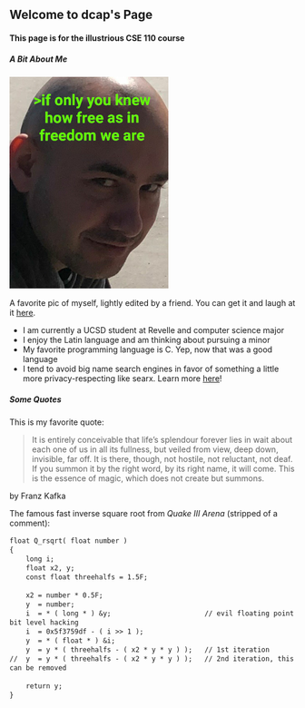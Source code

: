 ## Welcome to dcap's Page
#### This page is for the illustrious **CSE 110** course

##### A Bit About Me
![a pic of me](/img/freedom_scaled.png)

A favorite pic of myself, lightly edited by a friend. You can get it and laugh at it [here](/img/freedom_scaled.png).

* I am currently a UCSD student at Revelle and computer science major
* I enjoy the Latin language and am thinking about pursuing a minor
* My favorite programming language is C. Yep, now that was a good language
* I tend to avoid big name search engines in favor of something a little more privacy-respecting like searx. Learn more [here](https://searx.me/)!

##### Some Quotes
This is my favorite quote:
>It is entirely conceivable that life’s splendour forever lies in wait about each one of us in all its fullness, but veiled from view, deep down, invisible, far off. It is there, though, not hostile, not reluctant, not deaf. If you summon it by the right word, by its right name, it will come. This is the essence of magic, which does not create but summons.

by Franz Kafka

The famous fast inverse square root from *Quake III Arena* (stripped of a comment):
```
float Q_rsqrt( float number )
{
	long i;
	float x2, y;
	const float threehalfs = 1.5F;

	x2 = number * 0.5F;
	y  = number;
	i  = * ( long * ) &y;                       // evil floating point bit level hacking
	i  = 0x5f3759df - ( i >> 1 ); 
	y  = * ( float * ) &i;
	y  = y * ( threehalfs - ( x2 * y * y ) );   // 1st iteration
//	y  = y * ( threehalfs - ( x2 * y * y ) );   // 2nd iteration, this can be removed

	return y;
}
```

